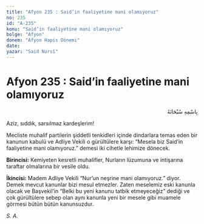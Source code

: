 ```yaml
---
title: "Afyon 235 : Said’in faaliyetine mani olamıyoruz"
no: 235
id: "A-235"
konu: "Said’in faaliyetine mani olamıyoruz"
bolge: "Afyon"
donem: "Afyon Hapis Dönemi"
date: 
yazar: "Said Nursî"
---
```


# Afyon 235 : Said’in faaliyetine mani olamıyoruz

<p class="arabic" dir="rtl" title="Meal: “Her türlü noksan sıfatlardan yüce olan Allah’ın adıyla.”">بِاسْمِهِ سُبْحَانَهُ</p>

Aziz, sıddık, sarsılmaz kardeşlerim!

Mecliste muhalif partilerin şiddetli tenkidleri içinde dindarlara temas eden bir kanunun kabulü ve Adliye Vekili o gürültülere karşı: “Mesela biz Said’in faaliyetine mani olamıyoruz.” demesi iki cihetle lehimize dönecek.

**Birincisi:** Kemiyeten kesretli muhalifler, Nurların lüzumuna ve intişarına taraftar olmalarına bir vesile oldu.

**İkincisi:** Madem Adliye Vekili “Nur’un neşrine mani olamıyoruz.” diyor. Demek mevcut kanunlar bizi mesul etmezler. Zaten meselemiz eski kanunla olacak ve Başvekil’in “Belki bu yeni kanunu tatbik etmeyeceğiz” dediği ve çok gürültülere sebep olan aynı kanunla yeni bir mesele gibi muamele görmesi bütün bütün kanunsuzdur.

*S. A.*
